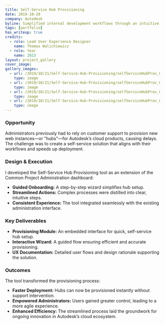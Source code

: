 ```yaml
---
title: Self-Service Hub Provisioning
date: 2019-10-20
company: Autodesk
byline: Simplified internal development workflows through an intuitive self-service portal that accelerates team innovation cycles
tags: [portfolio]
has_writeup: true
credits:
  - role: Lead User Experience Designer
    name: Thomas Walichiewicz
  - role: Year
    name: 2023
layout: project_gallery
cover_image: 
gallery_images:
  - url: /2019/10/21/Self-Service-Hub-Provisioning/selfServiceHubProv_000.png
    type: image
  - url: /2019/10/21/Self-Service-Hub-Provisioning/selfServiceHubProv_001.png
    type: image
  - url: /2019/10/21/Self-Service-Hub-Provisioning/selfServiceHubProv_002.png
    type: image
  - url: /2019/10/21/Self-Service-Hub-Provisioning/selfServiceHubProv_003.png
    type: image
--- 
```


### Opportunity

Administrators previously had to rely on customer support to provision new web instances—or "hubs"—for Autodesk’s cloud products, causing delays. The challenge was to create a self-service solution that aligns with their workflows and speeds up deployment.

### Design & Execution

I developed the Self-Service Hub Provisioning tool as an extension of the Common Project Administration dashboard:

- **Guided Onboarding:** A step-by-step wizard simplifies hub setup.
- **Streamlined Actions:** Complex processes were distilled into clear, intuitive steps.
- **Consistent Experience:** The tool integrated seamlessly with the existing administration interface.

### Key Deliverables

- **Provisioning Module:** An embedded interface for quick, self-service hub setup.
- **Interactive Wizard:** A guided flow ensuring efficient and accurate provisioning.
- **UX Documentation:** Detailed user flows and design rationale supporting the solution.

### Outcomes

The tool transformed the provisioning process:

- **Faster Deployment:** Hubs can now be provisioned instantly without support intervention.
- **Empowered Administrators:** Users gained greater control, leading to a more agile experience.
- **Enhanced Efficiency:** The streamlined process laid the groundwork for ongoing innovation in Autodesk’s cloud ecosystem.
